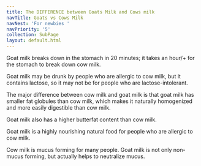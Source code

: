 ```yaml
---
title: The DIFFERENCE between Goats Milk and Cows milk
navTitle: Goats vs Cows Milk
navNest: 'For newbies '
navPriority: '5'
collection: SubPage
layout: default.html
---
```

Goat milk breaks down in the stomach in 20 minutes; it takes an hour/+ for the stomach to break down cow milk.

Goat milk may be drunk by people who are allergic to cow milk, but it contains lactose, so it may not be for people who are lactose-intolerant.

The major difference between cow milk and goat milk is that goat milk has smaller fat globules than cow milk, which makes it naturally homogenized and more easily digestible than cow milk.

Goat milk also has a higher butterfat content than cow milk.

Goat milk is a highly nourishing natural food for people who are allergic to cow milk.

Cow milk is mucus forming for many people. Goat milk is not only non-mucus forming, but actually helps to neutralize mucus.
